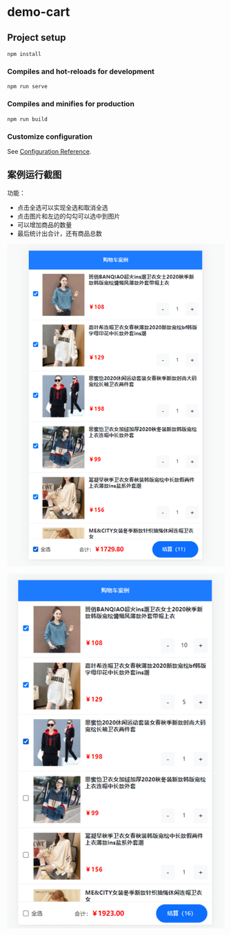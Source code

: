 # demo-cart

## Project setup
```
npm install
```

### Compiles and hot-reloads for development
```
npm run serve
```

### Compiles and minifies for production
```
npm run build
```

### Customize configuration
See [Configuration Reference](https://cli.vuejs.org/config/).



## 案例运行截图

功能：

- 点击全选可以实现全选和取消全选
- 点击图片和左边的勾勾可以选中到图片
- 可以增加商品的数量
- 最后统计出合计，还有商品总数



![image-20220720001617711](img\image-20220720001617711.png)

![image-20220720001829740](img\image-20220720001829740.png)

[^源码来源与项目服务器都来自《哔哩哔哩黑马程序员》]: 


